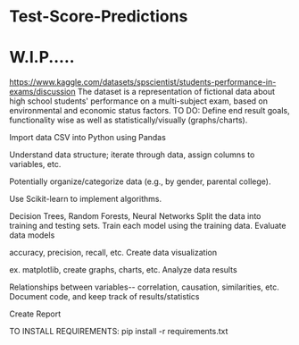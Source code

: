 # Test-Score-Predictions

# W.I.P.....

https://www.kaggle.com/datasets/spscientist/students-performance-in-exams/discussion 
The dataset is a representation of fictional data about high school students' performance on a multi-subject exam, based on environmental and economic status factors.
TO DO:
Define end result goals, functionality wise as well as statistically/visually (graphs/charts).

Import data CSV into Python using Pandas

Understand data structure; iterate through data, assign columns to variables, etc.

Potentially organize/categorize data (e.g., by gender, parental college).

Use Scikit-learn to implement algorithms.

Decision Trees, Random Forests, Neural Networks
Split the data into training and testing sets.
Train each model using the training data.
Evaluate data models

accuracy, precision, recall, etc.
Create data visualization

ex. matplotlib, create graphs, charts, etc.
Analyze data results

Relationships between variables-- correlation, causation, similarities, etc.
Document code, and keep track of results/statistics

Create Report

TO INSTALL REQUIREMENTS: pip install -r requirements.txt
